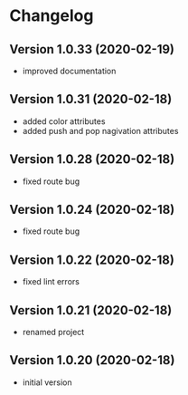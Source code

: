# Changelog



## Version 1.0.33 (2020-02-19)

- improved documentation



## Version 1.0.31 (2020-02-18)

- added color attributes
- added push and pop nagivation attributes



## Version 1.0.28 (2020-02-18)

- fixed route bug



## Version 1.0.24 (2020-02-18)

- fixed route bug



## Version 1.0.22 (2020-02-18)

- fixed lint errors



## Version 1.0.21 (2020-02-18)

- renamed project



## Version 1.0.20 (2020-02-18)

- initial version